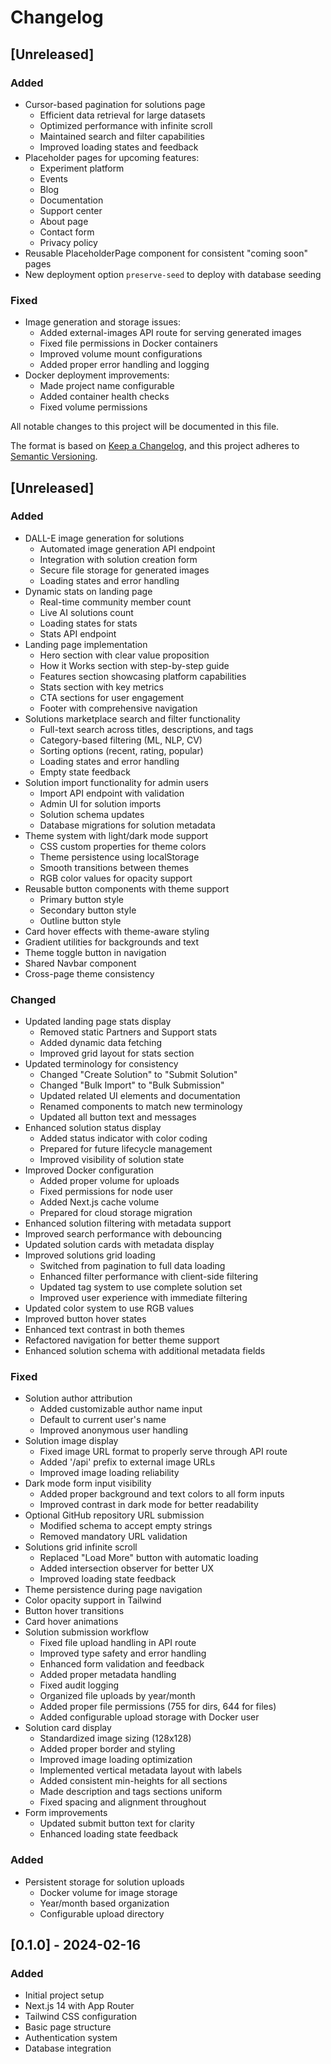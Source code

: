 # Changelog

## [Unreleased]
### Added
- Cursor-based pagination for solutions page
  - Efficient data retrieval for large datasets
  - Optimized performance with infinite scroll
  - Maintained search and filter capabilities
  - Improved loading states and feedback
- Placeholder pages for upcoming features:
  - Experiment platform
  - Events
  - Blog
  - Documentation
  - Support center
  - About page
  - Contact form
  - Privacy policy
- Reusable PlaceholderPage component for consistent "coming soon" pages
- New deployment option `preserve-seed` to deploy with database seeding

### Fixed
- Image generation and storage issues:
  - Added external-images API route for serving generated images
  - Fixed file permissions in Docker containers
  - Improved volume mount configurations
  - Added proper error handling and logging
- Docker deployment improvements:
  - Made project name configurable
  - Added container health checks
  - Fixed volume permissions

All notable changes to this project will be documented in this file.

The format is based on [Keep a Changelog](https://keepachangelog.com/en/1.0.0/),
and this project adheres to [Semantic Versioning](https://semver.org/spec/v2.0.0.html).

## [Unreleased]

### Added
- DALL-E image generation for solutions
  - Automated image generation API endpoint
  - Integration with solution creation form
  - Secure file storage for generated images
  - Loading states and error handling
- Dynamic stats on landing page
  - Real-time community member count
  - Live AI solutions count
  - Loading states for stats
  - Stats API endpoint
- Landing page implementation
  - Hero section with clear value proposition
  - How it Works section with step-by-step guide
  - Features section showcasing platform capabilities
  - Stats section with key metrics
  - CTA sections for user engagement
  - Footer with comprehensive navigation
- Solutions marketplace search and filter functionality
  - Full-text search across titles, descriptions, and tags
  - Category-based filtering (ML, NLP, CV)
  - Sorting options (recent, rating, popular)
  - Loading states and error handling
  - Empty state feedback
- Solution import functionality for admin users
  - Import API endpoint with validation
  - Admin UI for solution imports
  - Solution schema updates
  - Database migrations for solution metadata
- Theme system with light/dark mode support
  - CSS custom properties for theme colors
  - Theme persistence using localStorage
  - Smooth transitions between themes
  - RGB color values for opacity support
- Reusable button components with theme support
  - Primary button style
  - Secondary button style
  - Outline button style
- Card hover effects with theme-aware styling
- Gradient utilities for backgrounds and text
- Theme toggle button in navigation
- Shared Navbar component
- Cross-page theme consistency

### Changed
- Updated landing page stats display
  - Removed static Partners and Support stats
  - Added dynamic data fetching
  - Improved grid layout for stats section
- Updated terminology for consistency
  - Changed "Create Solution" to "Submit Solution"
  - Changed "Bulk Import" to "Bulk Submission"
  - Updated related UI elements and documentation
  - Renamed components to match new terminology
  - Updated all button text and messages
- Enhanced solution status display
  - Added status indicator with color coding
  - Prepared for future lifecycle management
  - Improved visibility of solution state
- Improved Docker configuration
  - Added proper volume for uploads
  - Fixed permissions for node user
  - Added Next.js cache volume
  - Prepared for cloud storage migration
- Enhanced solution filtering with metadata support
- Improved search performance with debouncing
- Updated solution cards with metadata display
- Improved solutions grid loading
  - Switched from pagination to full data loading
  - Enhanced filter performance with client-side filtering
  - Updated tag system to use complete solution set
  - Improved user experience with immediate filtering
- Updated color system to use RGB values
- Improved button hover states
- Enhanced text contrast in both themes
- Refactored navigation for better theme support
- Enhanced solution schema with additional metadata fields

### Fixed
- Solution author attribution
  - Added customizable author name input
  - Default to current user's name
  - Improved anonymous user handling
- Solution image display
  - Fixed image URL format to properly serve through API route
  - Added '/api' prefix to external image URLs
  - Improved image loading reliability
- Dark mode form input visibility
  - Added proper background and text colors to all form inputs
  - Improved contrast in dark mode for better readability
- Optional GitHub repository URL submission
  - Modified schema to accept empty strings
  - Removed mandatory URL validation
- Solutions grid infinite scroll
  - Replaced "Load More" button with automatic loading
  - Added intersection observer for better UX
  - Improved loading state feedback
- Theme persistence during page navigation
- Color opacity support in Tailwind
- Button hover transitions
- Card hover animations
- Solution submission workflow
  - Fixed file upload handling in API route
  - Improved type safety and error handling
  - Enhanced form validation and feedback
  - Added proper metadata handling
  - Fixed audit logging
  - Organized file uploads by year/month
  - Added proper file permissions (755 for dirs, 644 for files)
  - Added configurable upload storage with Docker user
- Solution card display
  - Standardized image sizing (128x128)
  - Added proper border and styling
  - Improved image loading optimization
  - Implemented vertical metadata layout with labels
  - Added consistent min-heights for all sections
  - Made description and tags sections uniform
  - Fixed spacing and alignment throughout
- Form improvements
  - Updated submit button text for clarity
  - Enhanced loading state feedback

### Added
- Persistent storage for solution uploads
  - Docker volume for image storage
  - Year/month based organization
  - Configurable upload directory

## [0.1.0] - 2024-02-16

### Added
- Initial project setup
- Next.js 14 with App Router
- Tailwind CSS configuration
- Basic page structure
- Authentication system
- Database integration
